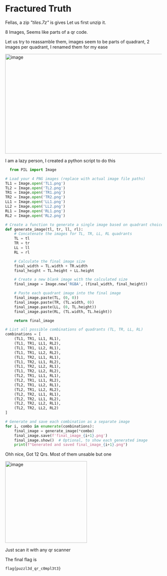 # Fractured Truth

Fellas, a zip *"tiles.7z"* is gives
Let us first unzip it.

8 Images, Seems like parts of a qr code.

Let us try to reassamble them, images seem to be parts of quadrant, 2 images per quadrant, I renamed them for my ease

<img width="1063" height="321" alt="image" src="https://github.com/user-attachments/assets/ce8121dd-c306-408e-8154-9b8053f9759e" />

I am a lazy person, I created a python script to do this

```python
  from PIL import Image

# Load your 4 PNG images (replace with actual image file paths)
TL1 = Image.open('TL1.png')
TL2 = Image.open('TL2.png')
TR1 = Image.open('TR1.png')
TR2 = Image.open('TR2.png')
LL1 = Image.open('LL1.png')
LL2 = Image.open('LL2.png')
RL1 = Image.open('RL1.png')
RL2 = Image.open('RL2.png')

# Create a function to generate a single image based on quadrant choices
def generate_image(tl, tr, ll, rl):
    # Concatenate the images for TL, TR, LL, RL quadrants
    TL = tl
    TR = tr
    LL = ll
    RL = rl

    # Calculate the final image size
    final_width = TL.width + TR.width
    final_height = TL.height + LL.height

    # Create a new blank image with the calculated size
    final_image = Image.new('RGBA', (final_width, final_height))

    # Paste each quadrant image into the final image
    final_image.paste(TL, (0, 0))
    final_image.paste(TR, (TL.width, 0))
    final_image.paste(LL, (0, TL.height))
    final_image.paste(RL, (TL.width, TL.height))

    return final_image

# List all possible combinations of quadrants (TL, TR, LL, RL)
combinations = [
    (TL1, TR1, LL1, RL1),
    (TL1, TR1, LL1, RL2),
    (TL1, TR1, LL2, RL1),
    (TL1, TR1, LL2, RL2),
    (TL1, TR2, LL1, RL1),
    (TL1, TR2, LL1, RL2),
    (TL1, TR2, LL2, RL1),
    (TL1, TR2, LL2, RL2),
    (TL2, TR1, LL1, RL1),
    (TL2, TR1, LL1, RL2),
    (TL2, TR1, LL2, RL1),
    (TL2, TR1, LL2, RL2),
    (TL2, TR2, LL1, RL1),
    (TL2, TR2, LL1, RL2),
    (TL2, TR2, LL2, RL1),
    (TL2, TR2, LL2, RL2)
]

# Generate and save each combination as a separate image
for i, combo in enumerate(combinations):
    final_image = generate_image(*combo)
    final_image.save(f'final_image_{i+1}.png')
    final_image.show()  # Optional, to show each generated image
    print(f"Generated and saved final_image_{i+1}.png")
```

Ohh nice, Got 12 Qrs. Most of them unsable but one

<img width="263" height="263" alt="image" src="https://github.com/user-attachments/assets/3fb8538c-66f2-47f4-b0dc-ba7fcbafefba" />

Just scan it with any qr scanner

The final flag is 
```bash
flag{puzzl3d_qr_c0mpl3t3}
```

